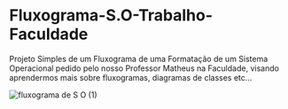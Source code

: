 # Fluxograma-S.O-Trabalho-Faculdade
Projeto Simples de um Fluxograma de uma Formatação de um Sistema Operacional pedido pelo nosso Professor Matheus na Faculdade, visando aprendermos mais sobre fluxogramas, diagramas de classes etc...

![fluxograma de S O (1)](https://github.com/user-attachments/assets/bb31d578-04f9-4a9d-8d82-9e0a5cdc4586)
